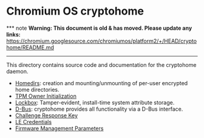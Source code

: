 # Chromium OS cryptohome

*** note
**Warning: This document is old & has moved.  Please update any links:**<br>
https://chromium.googlesource.com/chromiumos/platform2/+/HEAD/cryptohome/README.md
***

This directory contains source code and documentation for the cryptohome
daemon.

*   [Homedirs]: creation and mounting/unmounting of per-user encrypted home
    directories.
*   [TPM Owner Initialization]
*   [Lockbox]: Tamper-evident, install-time system attribute storage.
*   [D-Bus]: cryptohome provides all functionality via a D-Bus interface.
*   [Challenge Response Key]
*   [LE Credentials]
*   [Firmware Management Parameters]

[Lockbox]: ./docs/lockbox.md
[Homedirs]: ./docs/homedirs.md
[D-Bus]: ./docs/dbus.md
[TPM Owner Initialization]: ./docs/tpm.md
[Challenge Response Key]: ./docs/challenge_response_key.md
[LE Credentials]: ./docs/le_credentials.md
[Firmware Management Parameters]: ./docs/firmware_management_parameters.md
